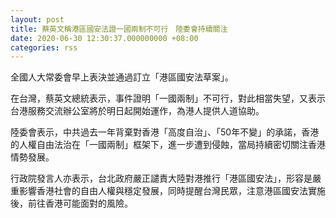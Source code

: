 ```yaml
---
layout: post
title: 蔡英文稱港區國安法證一國兩制不可行　陸委會持續關注
date: 2020-06-30 12:30:37.000000000 +08:00
categories: rss
---
```


全國人大常委會早上表決並通過訂立「港區國安法草案」。

在台灣，蔡英文總統表示，事件證明「一國兩制」不可行，對此相當失望，又表示台港服務交流辦公室將於明日起開始運作，為港人提供人道協助。

陸委會表示，中共過去一年背棄對香港「高度自治」、「50年不變」的承諾，香港的人權自由法治在「一國兩制」框架下，進一步遭到侵蝕，當局持續密切關注香港情勢發展。

行政院發言人亦表示，台北政府嚴正譴責大陸對港推行「港區國安法」，形容是嚴重影響香港社會的自由人權與穩定發展，同時提醒台灣民眾，注意港區國安法實施後，前往香港可能面對的風險。
